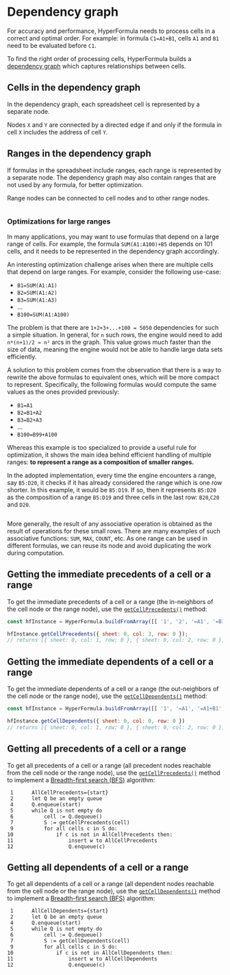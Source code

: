 # Dependency graph

For accuracy and performance, HyperFormula needs to process cells in a correct and optimal order. For example: in formula `C1=A1+B1`, cells `A1` and `B1` need to be evaluated before `C1`.

To find the right order of processing cells, HyperFormula builds a [dependency graph](https://en.wikipedia.org/wiki/Dependency_graph) which captures relationships between cells.

## Cells in the dependency graph

In the dependency graph, each spreadsheet cell is represented by a separate node.

Nodes `X` and `Y` are connected by a directed edge if and only if the formula in cell `X` includes the address of cell `Y`.

## Ranges in the dependency graph

If formulas in the spreadsheet include ranges, each range is represented by a separate node.
The dependency graph may also contain ranges that are not used by any formula, for better optimization.

Range nodes can be connected to cell nodes and to other range nodes.

<img :src="$withBase('/ranges.png')">

### Optimizations for large ranges

In many applications, you may want to use formulas that depend on a
large range of cells. For example, the formula `SUM(A1:A100)+B5`
depends on 101 cells, and it needs to be represented in the dependency graph accordingly.

An interesting optimization challenge arises when there are multiple
cells that depend on large ranges. For example, consider the following
use-case:

* `B1=SUM(A1:A1)`
* `B2=SUM(A1:A2)`
* `B3=SUM(A1:A3)`
* ...
* `B100=SUM(A1:A100)`

The problem is that there are `1+2+3+...+100 = 5050` dependencies
for such a simple situation. In general, for `n` such rows, the
engine would need to add `n*(n+1)/2 ≈ n²` arcs in the graph. This
value grows much faster than the size of data, meaning the engine
would not be able to handle large data sets efficiently.

A solution to this problem comes from the observation that there is
a way to rewrite the above formulas to equivalent ones, which will
be more compact to represent. Specifically, the following formulas
would compute the same values as the ones provided previously:

* `B1=A1`
* `B2=B1+A2`
* `B3=B2+A3`
* ...
* `B100=B99+A100`

Whereas this example is too specialized to provide a useful rule
for optimization, it shows the main idea behind efficient handling
of multiple ranges: **to represent a range as a composition of
smaller ranges.**

In the adopted implementation, every time the engine encounters a
range, say `B5:D20`, it checks if it has already considered the
range which is one row shorter. In this example, it would be `B5:D19`.
If so, then it represents `B5:D20` as the composition of a range
`B5:D19` and three cells in the last row: `B20`,`C20` and `D20`.

<img :src="$withBase('/ranges.png')">

More generally, the result of any associative operation is obtained
as the result of operations for these small rows. There are many
examples of such associative functions: `SUM`, `MAX`, `COUNT`, etc.
As one range can be used in different formulas, we can reuse its
node and avoid duplicating the work during computation.

## Getting the immediate precedents of a cell or a range

To get the immediate precedents of a cell or a range (the in-neighbors of the cell node or the range node), use the [`getCellPrecedents()`](../api/classes/hyperformula.html#getcellprecedents) method:

```js
const hfInstance = HyperFormula.buildFromArray([[ '1', '2', '=A1', '=B1+C1' ]]);

hfInstance.getCellPrecedents({ sheet: 0, col: 3, row: 0 });
// returns [{ sheet: 0, col: 1, row: 0 }, { sheet: 0, col: 2, row: 0 }]
```

## Getting the immediate dependents of a cell or a range

To get the immediate dependents of a cell or a range (the out-neighbors of the cell node or the range node), use the [`getCellDependents()`](../api/classes/hyperformula.html#getcelldependents) method:

```js
const hfInstance = HyperFormula.buildFromArray([[ '1', '=A1', '=A1+B1', '=B1+C1' ]])

hfInstance.getCellDependents({ sheet: 0, col: 0, row: 0 })
// returns [{ sheet: 0, col: 1, row: 0 }, { sheet: 0, col: 2, row: 0 }]
```

## Getting all precedents of a cell or a range

To get all precedents of a cell or a range (all precedent nodes reachable from the cell node or the range node), use the [`getCellPrecedents()`](../api/classes/hyperformula.html#getcellprecedents) method to implement a [Breadth-first search (BFS)](https://en.wikipedia.org/wiki/Breadth-first_search) algorithm:

```
 1      AllCellPrecedents={start}
 2      let Q be an empty queue
 4      Q.enqueue(start)
 5      while Q is not empty do
 6          cell := Q.dequeue()
 7          S := getCellPrecedents(cell)
 9          for all cells c in S do:
10              if c is not in AllCellPrecedents then:
11                  insert w to AllCellPrecedents
12                  Q.enqueue(c)
```

## Getting all dependents of a cell or a range

To get all dependents of a cell or a range (all dependent nodes reachable from the cell node or the range node), use the [`getCellDependents()`](../api/classes/hyperformula.html#getcelldependents) method to implement a [Breadth-first search (BFS)](https://en.wikipedia.org/wiki/Breadth-first_search) algorithm:

```
 1      AllCellDependents={start}
 2      let Q be an empty queue
 4      Q.enqueue(start)
 5      while Q is not empty do
 6          cell := Q.dequeue()
 7          S := getCellDependents(cell)
 9          for all cells c in S do:
10              if c is not in AllCellDependents then:
11                  insert w to AllCellDependents
12                  Q.enqueue(c)
```

